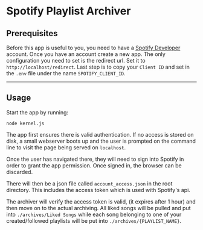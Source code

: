 # Spotify Playlist Archiver
## Prerequisites
Before this app is useful to you, you need to have a [Spotify Developer](https://developer.spotify.com/) account. Once you have an account create a new app. The only configuration you need to set is the redirect url. Set it to `http://localhost/redirect`. Last step is to copy your `Client ID` and set in the `.env` file under the name `SPOTIFY_CLIENT_ID`.

---

## Usage
Start the app by running:

```node kernel.js```

The app first ensures there is valid authentication. If no access is stored on disk, a small webserver boots up and the user is prompted on the command line to visit the page being served on `localhost`. 

Once the user has navigated there, they will need to sign into Spotify in order to grant the app permission. Once signed in, the browser can be discarded.

There will then be a json file called `account_access.json` in the root directory. This includes the access token which is used with Spotify's api.

The archiver will verify the access token is valid, (it expires after 1 hour) and then move on to the actual archiving. All liked songs will be pulled and put into `./archives/Liked Songs` while each song belonging to one of your created/followed playlists will be put into `./archives/{PLAYLIST_NAME}`.
